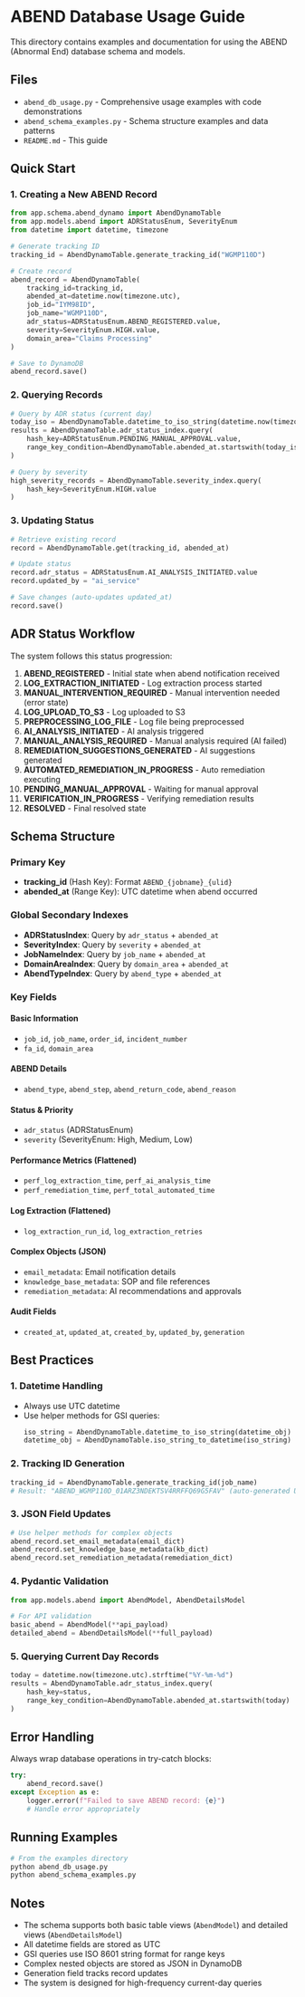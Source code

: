 # ABEND Database Usage Guide

This directory contains examples and documentation for using the ABEND (Abnormal End) database schema and models.

## Files

- `abend_db_usage.py` - Comprehensive usage examples with code demonstrations
- `abend_schema_examples.py` - Schema structure examples and data patterns
- `README.md` - This guide

## Quick Start

### 1. Creating a New ABEND Record

```python
from app.schema.abend_dynamo import AbendDynamoTable
from app.models.abend import ADRStatusEnum, SeverityEnum
from datetime import datetime, timezone

# Generate tracking ID
tracking_id = AbendDynamoTable.generate_tracking_id("WGMP110D")

# Create record
abend_record = AbendDynamoTable(
    tracking_id=tracking_id,
    abended_at=datetime.now(timezone.utc),
    job_id="IYM98ID",
    job_name="WGMP110D",
    adr_status=ADRStatusEnum.ABEND_REGISTERED.value,
    severity=SeverityEnum.HIGH.value,
    domain_area="Claims Processing"
)

# Save to DynamoDB
abend_record.save()
```

### 2. Querying Records

```python
# Query by ADR status (current day)
today_iso = AbendDynamoTable.datetime_to_iso_string(datetime.now(timezone.utc))
results = AbendDynamoTable.adr_status_index.query(
    hash_key=ADRStatusEnum.PENDING_MANUAL_APPROVAL.value,
    range_key_condition=AbendDynamoTable.abended_at.startswith(today_iso[:10])
)

# Query by severity
high_severity_records = AbendDynamoTable.severity_index.query(
    hash_key=SeverityEnum.HIGH.value
)
```

### 3. Updating Status

```python
# Retrieve existing record
record = AbendDynamoTable.get(tracking_id, abended_at)

# Update status
record.adr_status = ADRStatusEnum.AI_ANALYSIS_INITIATED.value
record.updated_by = "ai_service"

# Save changes (auto-updates updated_at)
record.save()
```

## ADR Status Workflow

The system follows this status progression:

1. **ABEND_REGISTERED** - Initial state when abend notification received
2. **LOG_EXTRACTION_INITIATED** - Log extraction process started
3. **MANUAL_INTERVENTION_REQUIRED** - Manual intervention needed (error state)
4. **LOG_UPLOAD_TO_S3** - Log uploaded to S3
5. **PREPROCESSING_LOG_FILE** - Log file being preprocessed
6. **AI_ANALYSIS_INITIATED** - AI analysis triggered
7. **MANUAL_ANALYSIS_REQUIRED** - Manual analysis required (AI failed)
8. **REMEDIATION_SUGGESTIONS_GENERATED** - AI suggestions generated
9. **AUTOMATED_REMEDIATION_IN_PROGRESS** - Auto remediation executing
10. **PENDING_MANUAL_APPROVAL** - Waiting for manual approval
11. **VERIFICATION_IN_PROGRESS** - Verifying remediation results
12. **RESOLVED** - Final resolved state

## Schema Structure

### Primary Key
- **tracking_id** (Hash Key): Format `ABEND_{jobname}_{ulid}`
- **abended_at** (Range Key): UTC datetime when abend occurred

### Global Secondary Indexes
- **ADRStatusIndex**: Query by `adr_status` + `abended_at`
- **SeverityIndex**: Query by `severity` + `abended_at`
- **JobNameIndex**: Query by `job_name` + `abended_at`
- **DomainAreaIndex**: Query by `domain_area` + `abended_at`
- **AbendTypeIndex**: Query by `abend_type` + `abended_at`

### Key Fields

#### Basic Information
- `job_id`, `job_name`, `order_id`, `incident_number`
- `fa_id`, `domain_area`

#### ABEND Details
- `abend_type`, `abend_step`, `abend_return_code`, `abend_reason`

#### Status & Priority
- `adr_status` (ADRStatusEnum)
- `severity` (SeverityEnum: High, Medium, Low)

#### Performance Metrics (Flattened)
- `perf_log_extraction_time`, `perf_ai_analysis_time`
- `perf_remediation_time`, `perf_total_automated_time`

#### Log Extraction (Flattened)
- `log_extraction_run_id`, `log_extraction_retries`

#### Complex Objects (JSON)
- `email_metadata`: Email notification details
- `knowledge_base_metadata`: SOP and file references
- `remediation_metadata`: AI recommendations and approvals

#### Audit Fields
- `created_at`, `updated_at`, `created_by`, `updated_by`, `generation`

## Best Practices

### 1. Datetime Handling
- Always use UTC datetime
- Use helper methods for GSI queries:
  ```python
  iso_string = AbendDynamoTable.datetime_to_iso_string(datetime_obj)
  datetime_obj = AbendDynamoTable.iso_string_to_datetime(iso_string)
  ```

### 2. Tracking ID Generation
```python
tracking_id = AbendDynamoTable.generate_tracking_id(job_name)
# Result: "ABEND_WGMP110D_01ARZ3NDEKTSV4RRFFQ69G5FAV" (auto-generated ULID)
```

### 3. JSON Field Updates
```python
# Use helper methods for complex objects
abend_record.set_email_metadata(email_dict)
abend_record.set_knowledge_base_metadata(kb_dict)
abend_record.set_remediation_metadata(remediation_dict)
```

### 4. Pydantic Validation
```python
from app.models.abend import AbendModel, AbendDetailsModel

# For API validation
basic_abend = AbendModel(**api_payload)
detailed_abend = AbendDetailsModel(**full_payload)
```

### 5. Querying Current Day Records
```python
today = datetime.now(timezone.utc).strftime("%Y-%m-%d")
results = AbendDynamoTable.adr_status_index.query(
    hash_key=status,
    range_key_condition=AbendDynamoTable.abended_at.startswith(today)
)
```

## Error Handling

Always wrap database operations in try-catch blocks:

```python
try:
    abend_record.save()
except Exception as e:
    logger.error(f"Failed to save ABEND record: {e}")
    # Handle error appropriately
```

## Running Examples

```bash
# From the examples directory
python abend_db_usage.py
python abend_schema_examples.py
```

## Notes

- The schema supports both basic table views (`AbendModel`) and detailed views (`AbendDetailsModel`)
- All datetime fields are stored as UTC
- GSI queries use ISO 8601 string format for range keys
- Complex nested objects are stored as JSON in DynamoDB
- Generation field tracks record updates
- The system is designed for high-frequency current-day queries
